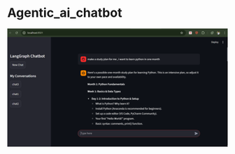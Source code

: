 # Agentic_ai_chatbot

[![Watch the demo](https://github.com/Mohitpr1314/Agentic_ai_chatbot/blob/main/agentic.png)](https://agenticaichatbot-mohit.streamlit.app/)
